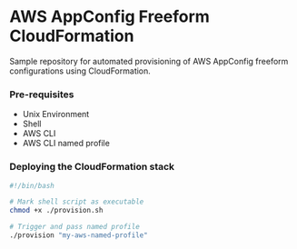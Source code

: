# AWS AppConfig Freeform CloudFormation

Sample repository for automated provisioning of AWS AppConfig freeform configurations using CloudFormation.

### Pre-requisites

- Unix Environment
- Shell
- AWS CLI
- AWS CLI named profile

### Deploying the CloudFormation stack

```sh
#!/bin/bash

# Mark shell script as executable
chmod +x ./provision.sh

# Trigger and pass named profile
./provision "my-aws-named-profile"
```

